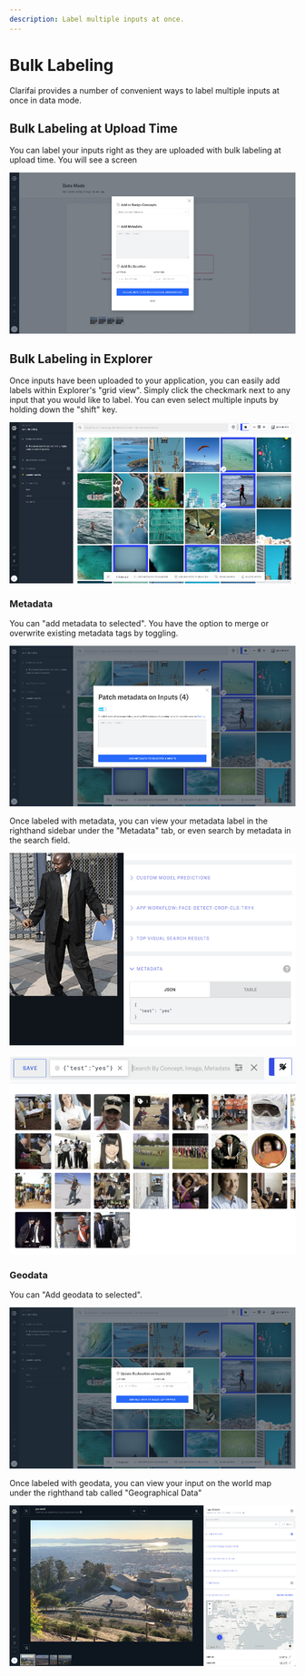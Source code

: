 ```yaml
---
description: Label multiple inputs at once.
---
```


# Bulk Labeling

Clarifai provides a number of convenient ways to label multiple inputs at once in data mode.

## Bulk Labeling at Upload Time

You can label your inputs right as they are uploaded with bulk labeling at upload time. You will see a screen

![Bulk Labeling Inputs](../../.gitbook/assets/bulkLabelonUpload.jpg)

## Bulk Labeling in Explorer

Once inputs have been uploaded to your application, you can easily add labels within Explorer's "grid view". Simply click the checkmark next to any input that you would like to label. You can even select multiple inputs by holding down the "shift" key.

![select multiple inputs](../../.gitbook/assets/selectMultipleInputs.jpg)

### Metadata

You can "add metadata to selected". You have the option to merge or overwrite existing metadata tags by toggling.

![patch metadata](../../.gitbook/assets/patchMetadataGridView.jpg)

Once labeled with metadata, you can view your metadata label in the righthand sidebar under the "Metadata" tab, or even search by metadata in the search field.

![metadata tab](../../.gitbook/assets/metadataTab.jpg)

![metadata search](../../.gitbook/assets/metadataSearch.jpg)

### Geodata

You can "Add geodata to selected".

![patch geodata](../../.gitbook/assets/patchGeoDataGridview.jpg)

Once labeled with geodata, you can view your input on the world map under the righthand tab called "Geographical Data"

![geodata tab](../../.gitbook/assets/geoDataTab.jpg)
